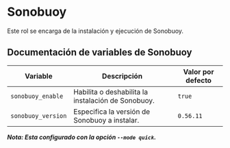 # Sonobuoy

Este rol se encarga de la instalación y ejecución de Sonobuoy.

## Documentación de variables de Sonobuoy

| Variable             | Descripción                                           | Valor por defecto |
|----------------------|-------------------------------------------------------|-------------------|
| `sonobuoy_enable`    | Habilita o deshabilita la instalación de Sonobuoy.    | `true`           |
| `sonobuoy_version`   | Especifica la versión de Sonobuoy a instalar.         | `0.56.11`         |

***Nota: Esta configurado con la opción `--mode quick`.***
